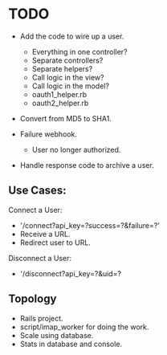 # TODO

+ Add the code to wire up a user.
  + Everything in one controller?
  + Separate controllers?
  + Separate helpers?
  + Call logic in the view?
  + Call logic in the model?
  + oauth1_helper.rb
  + oauth2_helper.rb

+ Convert from MD5 to SHA1.

+ Failure webhook.
  + User no longer authorized.
+ Handle response code to archive a user.

## Use Cases:

Connect a User:

+ '/connect?api_key=?success=?&failure=?'
+ Receive a URL.
+ Redirect user to URL.

Disconnect a User:

+ '/disconnect?api_key=?&uid=?

## Topology

+ Rails project.
+ script/imap_worker for doing the work.
+ Scale using database.
+ Stats in database and console.
